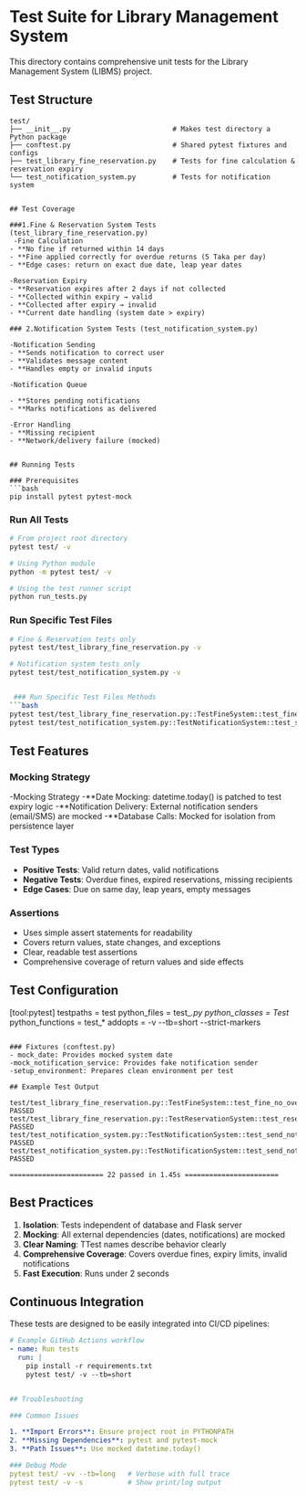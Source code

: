 # Test Suite for Library Management System

This directory contains comprehensive unit tests for the Library Management System (LIBMS) project.

## Test Structure

```
test/
├── __init__.py                         # Makes test directory a Python package
├── conftest.py                         # Shared pytest fixtures and configs
├── test_library_fine_reservation.py    # Tests for fine calculation & reservation expiry
└── test_notification_system.py         # Tests for notification system


## Test Coverage

###1.Fine & Reservation System Tests (test_library_fine_reservation.py)
 -Fine Calculation
- **No fine if returned within 14 days
- **Fine applied correctly for overdue returns (5 Taka per day)
- **Edge cases: return on exact due date, leap year dates

-Reservation Expiry
- **Reservation expires after 2 days if not collected
- **Collected within expiry → valid
- **Collected after expiry → invalid
- **Current date handling (system date > expiry)

### 2.Notification System Tests (test_notification_system.py)

-Notification Sending
- **Sends notification to correct user
- **Validates message content
- **Handles empty or invalid inputs

-Notification Queue

- **Stores pending notifications
- **Marks notifications as delivered

-Error Handling
- **Missing recipient
- **Network/delivery failure (mocked)


## Running Tests

### Prerequisites
```bash
pip install pytest pytest-mock

```

### Run All Tests
```bash
# From project root directory
pytest test/ -v

# Using Python module
python -m pytest test/ -v

# Using the test runner script
python run_tests.py
```

### Run Specific Test Files
```bash
# Fine & Reservation tests only
pytest test/test_library_fine_reservation.py -v

# Notification system tests only
pytest test/test_notification_system.py -v


 ### Run Specific Test Files Methods
```bash
pytest test/test_library_fine_reservation.py::TestFineSystem::test_fine_overdue -v
pytest test/test_notification_system.py::TestNotificationSystem::test_send_notification_success -v

```

## Test Features

### Mocking Strategy
-Mocking Strategy
-**Date Mocking: datetime.today() is patched to test expiry logic
-**Notification Delivery: External notification senders (email/SMS) are mocked
-**Database Calls: Mocked for isolation from persistence layer

### Test Types
- **Positive Tests**: Valid return dates, valid notifications
- **Negative Tests**: Overdue fines, expired reservations, missing recipients
- **Edge Cases**: Due on same day, leap years, empty messages


### Assertions
- Uses simple assert statements for readability
- Covers return values, state changes, and exceptions
- Clear, readable test assertions
- Comprehensive coverage of return values and side effects

## Test Configuration
[tool:pytest]
testpaths = test
python_files = test_*.py
python_classes = Test*
python_functions = test_*
addopts = -v --tb=short --strict-markers

```

### Fixtures (conftest.py)
- mock_date: Provides mocked system date
-mock_notification_service: Provides fake notification sender
-setup_environment: Prepares clean environment per test

## Example Test Output

test/test_library_fine_reservation.py::TestFineSystem::test_fine_no_overdue PASSED
test/test_library_fine_reservation.py::TestReservationSystem::test_reservation_expired PASSED
test/test_notification_system.py::TestNotificationSystem::test_send_notification_success PASSED
test/test_notification_system.py::TestNotificationSystem::test_send_notification_missing_user PASSED

======================= 22 passed in 1.45s =======================

```

## Best Practices

1. **Isolation**: Tests independent of database and Flask server
2. **Mocking**: All external dependencies (dates, notifications) are mocked
3. **Clear Naming**: TTest names describe behavior clearly
4. **Comprehensive Coverage**: Covers overdue fines, expiry limits, invalid notifications
5. **Fast Execution**: Runs under 2 seconds

## Continuous Integration

These tests are designed to be easily integrated into CI/CD pipelines:

```yaml
# Example GitHub Actions workflow
- name: Run tests
  run: |
    pip install -r requirements.txt
    pytest test/ -v --tb=short


## Troubleshooting

### Common Issues

1. **Import Errors**: Ensure project root in PYTHONPATH
2. **Missing Dependencies**: pytest and pytest-mock
3. **Path Issues**: Use mocked datetime.today()

### Debug Mode
pytest test/ -vv --tb=long   # Verbose with full trace
pytest test/ -v -s           # Show print/log output


